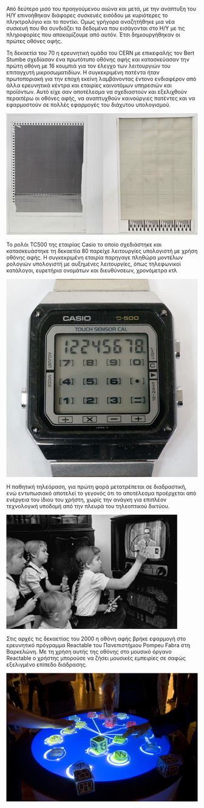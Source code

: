 Από δεύτερο μισό του προηγούμενου αιώνα και μετά, με την ανάπτυξη του Η/Υ επινοήθηκαν διάφορες συσκευές εισόδου με κυριότερες το πληκτρολόγιο και το ποντίκι. Ομως γρήγορα αναζητήθηκε μια νέα συσκευή που θα συνδιάζει τα δεδομένα που εισάγονται στο Η/Υ με τις πληροφορίες που αποκομίζουμε από αυτόν. Έτσι δημιουργήθηκαν οι πρώτες οθόνες αφής.

Τη δεκαετία του 70 η ερευνητική ομάδα του CERN με επικεφαλής τον Bert Stumbe σχεδίασαν ένα πρωτότυπο οθόνης αφής και κατασκεύασαν την πρώτη οθόνη με 16 κουμπιά για τον έλεγχο των λειτουργιών του επιταγχυτή μικροσωματιδίων. Η συγκεκριμένη πατέντα ήταν πρωτοποριακή για την εποχή εκείνη λαμβάνοντας έντονο ενδιαφέρον από άλλα ερευνητικά κέντρα και εταιρίες καινοτόμων υπηρεσιών και προϊόντων. Αυτό είχε σαν αποτέλεσμα να σχεδιαστούν και εξελιχθούν περαιτέρω οι οθόνες αφής, να αναπτυχθούν καινούργιες πατέντες και να εφαρμοστούν σε πολλές εφαρμογές του διάχυτου υπολογισμού.


<img alt="CERN Touchscreen" style="border-width:0" src="/images/mygallery/CERN-Stumpe_Capacitance_Touchscreen.jpg" />


To ρολόι TC500 της εταιρίας Casio το οποίο σχεδιάστηκε και κατασκευάστηκε τη δεκαετία 80 παρείχε λειτουργίες υπολογιστή με χρήση οθόνης αφής. Η συγκεκριμένη εταιρία παρηγαγε πληθώρα μοντέλων ρολογιών υπολογιστή με αυξημένες λειτουργίες, όπως τηλεφωνικοί κατάλογοι, ευρετήρια ονομάτων και διευθύνσεων, χρονόμετρα κτλ


<img alt="CERN Touchscreen" style="border-width:0" src="/images/mygallery/Casio_TC500_Touch_Sensor_Watch.jpg" />


Η παθητική τηλεόραση, για πρώτη φορά μετατρέπεται σε διαδραστική, ενώ εντυπωσιακό αποτελεί το γεγονός ότι το αποτέλεσμα προέρχεται από ενέργεια του ίδιου του χρήστη, χωρίς την ανάγκη για επιπλέον τεχνολογική υποδομή από την πλευρά του τηλεοπτικού δικτύου.

<img alt="CERN Touchscreen" style="border-width:0" src="/images/itv-program.jpg" />

Στις αρχές τις δεκαετίας του 2000 η οθόνη αφής βρήκε εφαρμογή στο ερευνητικό πρόγραμμα Reactable του Πανεπιστήμιου Pompeu Fabra στη Βαρκελώνη. Με τη χρήση αυτής της οθόνης στο μουσικό όργανο Reactable ο χρήστης μπορούσε να ζήσει μουσικές εμπειρίες σε σαφώς εξελιγμένο επίπεδο διάδρασης.

<img alt="CERN Touchscreen" style="border-width:0" src="/images/reactable-music.jpg" /> 

